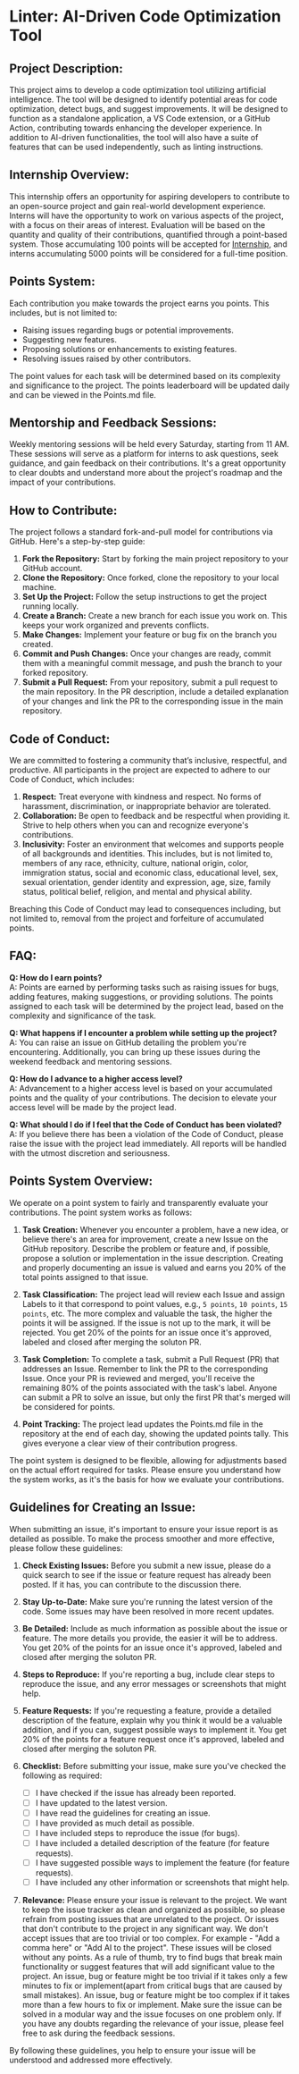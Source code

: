 # Linter: AI-Driven Code Optimization Tool

## Project Description:

This project aims to develop a code optimization tool utilizing artificial intelligence. The tool will be designed to identify potential areas for code optimization, detect bugs, and suggest improvements. It will be designed to function as a standalone application, a VS Code extension, or a GitHub Action, contributing towards enhancing the developer experience. In addition to AI-driven functionalities, the tool will also have a suite of features that can be used independently, such as linting instructions.

## Internship Overview:

This internship offers an opportunity for aspiring developers to contribute to an open-source project and gain real-world development experience. Interns will have the opportunity to work on various aspects of the project, with a focus on their areas of interest. Evaluation will be based on the quantity and quality of their contributions, quantified through a point-based system. Those accumulating 100 points will be accepted for [Internship](https://www.deardigital.com/internship), and interns accumulating 5000 points will be considered for a full-time position.

## Points System:

Each contribution you make towards the project earns you points. This includes, but is not limited to:

- Raising issues regarding bugs or potential improvements.
- Suggesting new features.
- Proposing solutions or enhancements to existing features.
- Resolving issues raised by other contributors.

The point values for each task will be determined based on its complexity and significance to the project. The points leaderboard will be updated daily and can be viewed in the Points.md file.

## Mentorship and Feedback Sessions:

Weekly mentoring sessions will be held every Saturday, starting from 11 AM. These sessions will serve as a platform for interns to ask questions, seek guidance, and gain feedback on their contributions. It's a great opportunity to clear doubts and understand more about the project's roadmap and the impact of your contributions.

## How to Contribute:

The project follows a standard fork-and-pull model for contributions via GitHub. Here's a step-by-step guide:

1. **Fork the Repository:** Start by forking the main project repository to your GitHub account.
2. **Clone the Repository:** Once forked, clone the repository to your local machine.
3. **Set Up the Project:** Follow the setup instructions to get the project running locally.
4. **Create a Branch:** Create a new branch for each issue you work on. This keeps your work organized and prevents conflicts.
5. **Make Changes:** Implement your feature or bug fix on the branch you created.
6. **Commit and Push Changes:** Once your changes are ready, commit them with a meaningful commit message, and push the branch to your forked repository.
7. **Submit a Pull Request:** From your repository, submit a pull request to the main repository. In the PR description, include a detailed explanation of your changes and link the PR to the corresponding issue in the main repository.

## Code of Conduct:

We are committed to fostering a community that’s inclusive, respectful, and productive. All participants in the project are expected to adhere to our Code of Conduct, which includes:

1. **Respect:** Treat everyone with kindness and respect. No forms of harassment, discrimination, or inappropriate behavior are tolerated.
2. **Collaboration:** Be open to feedback and be respectful when providing it. Strive to help others when you can and recognize everyone's contributions.
3. **Inclusivity:** Foster an environment that welcomes and supports people of all backgrounds and identities. This includes, but is not limited to, members of any race, ethnicity, culture, national origin, color, immigration status, social and economic class, educational level, sex, sexual orientation, gender identity and expression, age, size, family status, political belief, religion, and mental and physical ability.

Breaching this Code of Conduct may lead to consequences including, but not limited to, removal from the project and forfeiture of accumulated points.

## FAQ:

**Q: How do I earn points?**  
A: Points are earned by performing tasks such as raising issues for bugs, adding features, making suggestions, or providing solutions. The points assigned to each task will be determined by the project lead, based on the complexity and significance of the task.

**Q: What happens if I encounter a problem while setting up the project?**  
A: You can raise an issue on GitHub detailing the problem you're encountering. Additionally, you can bring up these issues during the weekend feedback and mentoring sessions.

**Q: How do I advance to a higher access level?**  
A: Advancement to a higher access level is based on your accumulated points and the quality of your contributions. The decision to elevate your access level will be made by the project lead.

**Q: What should I do if I feel that the Code of Conduct has been violated?**  
A: If you believe there has been a violation of the Code of Conduct, please raise the issue with the project lead immediately. All reports will be handled with the utmost discretion and seriousness.

## Points System Overview:

We operate on a point system to fairly and transparently evaluate your contributions. The point system works as follows:

1. **Task Creation:** Whenever you encounter a problem, have a new idea, or believe there's an area for improvement, create a new Issue on the GitHub repository. Describe the problem or feature and, if possible, propose a solution or implementation in the issue description. Creating and properly documenting an issue is valued and earns you 20% of the total points assigned to that issue.

2. **Task Classification:** The project lead will review each Issue and assign Labels to it that correspond to point values, e.g., `5 points`, `10 points`, `15 points`, etc. The more complex and valuable the task, the higher the points it will be assigned. If the issue is not up to the mark, it will be rejected. You get 20% of the points for an issue once it's approved, labeled and closed after merging the soluton PR.

3. **Task Completion:** To complete a task, submit a Pull Request (PR) that addresses an Issue. Remember to link the PR to the corresponding Issue. Once your PR is reviewed and merged, you'll receive the remaining 80% of the points associated with the task's label. Anyone can submit a PR to solve an issue, but only the first PR that's merged will be considered for points.

4. **Point Tracking:** The project lead updates the Points.md file in the repository at the end of each day, showing the updated points tally. This gives everyone a clear view of their contribution progress.

The point system is designed to be flexible, allowing for adjustments based on the actual effort required for tasks. Please ensure you understand how the system works, as it's the basis for how we evaluate your contributions.

## Guidelines for Creating an Issue:

When submitting an issue, it's important to ensure your issue report is as detailed as possible. To make the process smoother and more effective, please follow these guidelines:

1. **Check Existing Issues:** Before you submit a new issue, please do a quick search to see if the issue or feature request has already been posted. If it has, you can contribute to the discussion there.

2. **Stay Up-to-Date:** Make sure you're running the latest version of the code. Some issues may have been resolved in more recent updates.

3. **Be Detailed:** Include as much information as possible about the issue or feature. The more details you provide, the easier it will be to address. You get 20% of the points for an issue once it's approved, labeled and closed after merging the soluton PR.

4. **Steps to Reproduce:** If you're reporting a bug, include clear steps to reproduce the issue, and any error messages or screenshots that might help.

5. **Feature Requests:** If you're requesting a feature, provide a detailed description of the feature, explain why you think it would be a valuable addition, and if you can, suggest possible ways to implement it. You get 20% of the points for a feature request once it's approved, labeled and closed after merging the soluton PR. 

6. **Checklist:** Before submitting your issue, make sure you've checked the following as required:
    - [ ] I have checked if the issue has already been reported.
    - [ ] I have updated to the latest version.
    - [ ] I have read the guidelines for creating an issue.
    - [ ] I have provided as much detail as possible.
    - [ ] I have included steps to reproduce the issue (for bugs).
    - [ ] I have included a detailed description of the feature (for feature requests).
    - [ ] I have suggested possible ways to implement the feature (for feature requests).
    - [ ] I have included any other information or screenshots that might help.

7. **Relevance:** Please ensure your issue is relevant to the project. We want to keep the issue tracker as clean and organized as possible, so please refrain from posting issues that are unrelated to the project. Or issues that don't contribute to the project in any significant way. We don't accept issues that are too trivial or too complex. For example - "Add a comma here" or "Add AI to the project". These issues will be closed without any points. As a rule of thumb, try to find bugs that break main functionality or suggest features that will add significant value to the project. An issue, bug or feature might be too trivial if it takes only a few minutes to fix or implement(apart from critical bugs that are caused by small mistakes). An issue, bug or feature might be too complex if it takes more than a few hours to fix or implement. Make sure the issue can be solved in a modular way and the issue focuses on one problem only. If you have any doubts regarding the relevance of your issue, please feel free to ask during the feedback sessions.

By following these guidelines, you help to ensure your issue will be understood and addressed more effectively.

